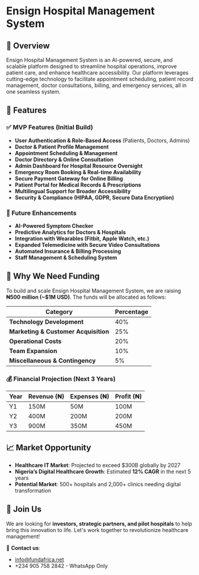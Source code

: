 # Ensign Hospital Management System

## 📌 Overview
Ensign Hospital Management System is an AI-powered, secure, and scalable platform designed to streamline hospital operations, improve patient care, and enhance healthcare accessibility. Our platform leverages cutting-edge technology to facilitate appointment scheduling, patient record management, doctor consultations, billing, and emergency services, all in one seamless system.

## 🚀 Features
### ✅ MVP Features (Initial Build)
- **User Authentication & Role-Based Access** (Patients, Doctors, Admins)
- **Doctor & Patient Profile Management**
- **Appointment Scheduling & Management**
- **Doctor Directory & Online Consultation**
- **Admin Dashboard for Hospital Resource Oversight**
- **Emergency Room Booking & Real-time Availability**
- **Secure Payment Gateway for Online Billing**
- **Patient Portal for Medical Records & Prescriptions**
- **Multilingual Support for Broader Accessibility**
- **Security & Compliance (HIPAA, GDPR, Secure Data Encryption)**

### 🌟 Future Enhancements
- **AI-Powered Symptom Checker**
- **Predictive Analytics for Doctors & Hospitals**
- **Integration with Wearables (Fitbit, Apple Watch, etc.)**
- **Expanded Telemedicine with Secure Video Consultations**
- **Automated Insurance & Billing Processing**
- **Staff Management & Scheduling System**

## 🎯 Why We Need Funding
To build and scale Ensign Hospital Management System, we are raising **₦500 million (~$1M USD)**. The funds will be allocated as follows:

| **Category**             | **Percentage** |
|--------------------------|--------------|
| **Technology Development** | 40%         |
| **Marketing & Customer Acquisition** | 25% |
| **Operational Costs**    | 20%         |
| **Team Expansion**       | 10%         |
| **Miscellaneous & Contingency** | 5%  |

### 💰 Financial Projection (Next 3 Years)

| Year | Revenue (₦) | Expenses (₦) | Profit (₦) |
|------|------------|-------------|-----------|
| Y1   | 150M      | 50M        | 100M       |
| Y2   | 400M      | 200M        | 200M      |
| Y3   | 900M      | 350M        | 450M      |

## 📈 Market Opportunity
- **Healthcare IT Market**: Projected to exceed $300B globally by 2027
- **Nigeria’s Digital Healthcare Growth**: Estimated **12% CAGR** in the next 5 years
- **Potential Market**: 500+ hospitals and 2,000+ clinics needing digital transformation

## 🤝 Join Us
We are looking for **investors, strategic partners, and pilot hospitals** to help bring this innovation to life. Let's work together to revolutionize healthcare management! 

📧 **Contact us**: 
- info@fundafrica.net
- +234 905 758 2842 - WhatsApp Only
